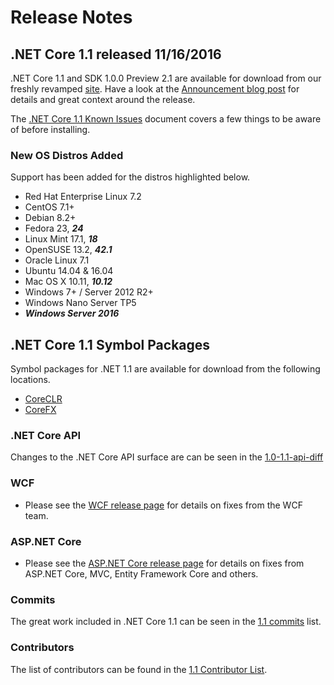 # Release Notes

## .NET Core 1.1 released 11/16/2016

.NET Core 1.1 and SDK 1.0.0 Preview 2.1 are available for download from our freshly revamped [site](https://dotnet.microsoft.com/download). Have a look at the [Announcement blog post](https://blogs.msdn.microsoft.com/dotnet/) for details and great context around the release.

The [.NET Core 1.1 Known Issues](1.1-known-issues.md) document covers a few things to be aware of before installing.

### New OS Distros Added

Support has been added for the distros highlighted below.

* Red Hat Enterprise Linux 7.2
* CentOS 7.1+
* Debian 8.2+
* Fedora 23, _**24**_
* Linux Mint 17.1, _**18**_
* OpenSUSE 13.2, _**42.1**_
* Oracle Linux 7.1
* Ubuntu 14.04 & 16.04
* Mac OS X 10.11, _**10.12**_
* Windows 7+ / Server 2012 R2+
* Windows Nano Server TP5
* _**Windows Server 2016**_

## .NET Core 1.1 Symbol Packages

Symbol packages for .NET 1.1 are available for download from the following locations.

* [CoreCLR](https://go.microsoft.com/fwlink/?LinkID=835698)
* [CoreFX](https://go.microsoft.com/fwlink/?LinkID=835699)

### .NET Core API

Changes to the .NET Core API surface are can be seen in the [1.0-1.1-api-diff](1.0-1.1-api-diff/1.0-1.1-api-diff.md)

### WCF

* Please see the [WCF release page](https://github.com/dotnet/wcf/releases/tag/v1.1.0) for details on fixes from the WCF team.

### ASP.NET Core

* Please see the [ASP.NET Core release page](https://github.com/aspnet/home/releases/1.1.0) for details on fixes from ASP.NET Core, MVC, Entity Framework Core and others.

### Commits

The great work included in .NET Core 1.1 can be seen in the [1.1 commits](1.1-commits.md) list.

### Contributors

The list of contributors can be found in the [1.1 Contributor List](https://github.com/dotnet/core/blob/main/release-notes/1.1/1.1-contributor-list.md).
